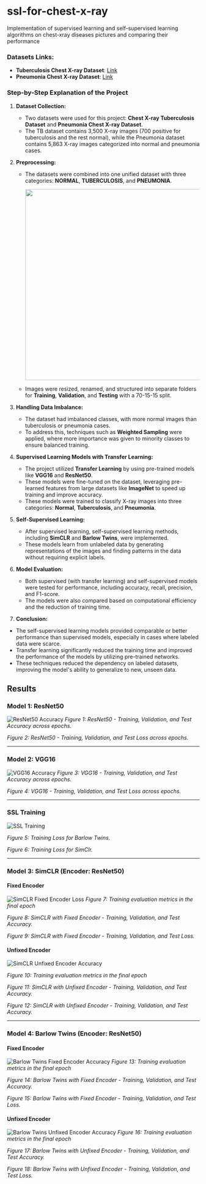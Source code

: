# ssl-for-chest-x-ray
Implementation of supervised learning and self-supervised learning algorithms on chest-xray diseases pictures and comparing their performance

### Datasets Links:
   - **Tuberculosis Chest X-ray Dataset**: [Link](https://www.kaggle.com/datasets/tawsifurrahman/tuberculosis-tb-chest-xray-dataset/data)
   - **Pneumonia Chest X-ray Dataset**: [Link](https://www.kaggle.com/paultimothymooney/chest-xray-pneumonia)


### Step-by-Step Explanation of the Project

1. **Dataset Collection:**
   - Two datasets were used for this project: **Chest X-ray Tuberculosis Dataset** and **Pneumonia Chest X-ray Dataset**.
   - The TB dataset contains 3,500 X-ray images (700 positive for tuberculosis and the rest normal), while the Pneumonia dataset contains 5,863 X-ray images categorized into normal and pneumonia cases.

2. **Preprocessing:**
   - The datasets were combined into one unified dataset with three categories: **NORMAL**, **TUBERCULOSIS**, and **PNEUMONIA**.
     
      <img src="pics/combination.png" width="500">
      
   - Images were resized, renamed, and structured into separate folders for **Training**, **Validation**, and **Testing** with a 70-15-15 split.

3. **Handling Data Imbalance:**
   - The dataset had imbalanced classes, with more normal images than tuberculosis or pneumonia cases.
   - To address this, techniques such as **Weighted Sampling** were applied, where more importance was given to minority classes to ensure balanced training.

4. **Supervised Learning Models with Transfer Learning:**
   - The project utilized **Transfer Learning** by using pre-trained models like **VGG16** and **ResNet50**.
   - These models were fine-tuned on the dataset, leveraging pre-learned features from large datasets like **ImageNet** to speed up training and improve accuracy.
   - These models were trained to classify X-ray images into three categories: **Normal**, **Tuberculosis**, and **Pneumonia**.

5. **Self-Supervised Learning:**
   - After supervised learning, self-supervised learning methods, including **SimCLR** and **Barlow Twins**, were implemented.
   - These models learn from unlabeled data by generating representations of the images and finding patterns in the data without requiring explicit labels.

6. **Model Evaluation:**
   - Both supervised (with transfer learning) and self-supervised models were tested for performance, including accuracy, recall, precision, and F1-score.
   - The models were also compared based on computational efficiency and the reduction of training time.
7.  **Conclusion:**
   - The self-supervised learning models provided comparable or better performance than supervised models, especially in cases where labeled data were scarce.
   - Transfer learning significantly reduced the training time and improved the performance of the models by utilizing pre-trained networks.
   - These techniques reduced the dependency on labeled datasets, improving the model's ability to generalize to new, unseen data.

## Results

### Model 1: ResNet50


![ResNet50 Accuracy](pics/resnet50.png)
*Figure 1: ResNet50 - Training, Validation, and Test Accuracy across epochs.*

*Figure 2: ResNet50 - Training, Validation, and Test Loss across epochs.*

---

### Model 2: VGG16

![VGG16 Accuracy](pics/vgg.png)
*Figure 3: VGG16 - Training, Validation, and Test Accuracy across epochs.*

*Figure 4: VGG16 - Training, Validation, and Test Loss across epochs.*

---
### SSL Training
![SSL Training](pics/SSL_training.png)

*Figure 5: Training Loss for Barlow Twins.*

*Figure 6: Training Loss for SimClr.*

---
### Model 3: SimCLR (Encoder: ResNet50)

#### Fixed Encoder

![SimCLR Fixed Encoder Loss](pics/simclr_freeze.png)
*Figure 7: Training evaluation metrics in the final epoch*

*Figure 8: SimCLR with Fixed Encoder - Training, Validation, and Test Accuracy.*

*Figure 9: SimCLR with Fixed Encoder - Training, Validation, and Test Loss.*

#### Unfixed Encoder

![SimCLR Unfixed Encoder Accuracy](pics/simclr_unfreeze.png)

*Figure 10: Training evaluation metrics in the final epoch*

*Figure 11: SimCLR with Unfixed Encoder - Training, Validation, and Test Accuracy.*

*Figure 12: SimCLR with Unfixed Encoder - Training, Validation, and Test Accuracy.*

---

### Model 4: Barlow Twins (Encoder: ResNet50)

#### Fixed Encoder

![Barlow Twins Fixed Encoder Accuracy](pics/barlow_freeze.png)
*Figure 13: Training evaluation metrics in the final epoch*

*Figure 14: Barlow Twins with Fixed Encoder - Training, Validation, and Test Accuracy.*

*Figure 15: Barlow Twins with Fixed Encoder - Training, Validation, and Test Loss.*

#### Unfixed Encoder

![Barlow Twins Unfixed Encoder Accuracy](pics/barlow_unfreeze.png)
*Figure 16: Training evaluation metrics in the final epoch*

*Figure 17: Barlow Twins with Unfixed Encoder - Training, Validation, and Test Accuracy.*

*Figure 18: Barlow Twins with Unfixed Encoder - Training, Validation, and Test Loss.*
